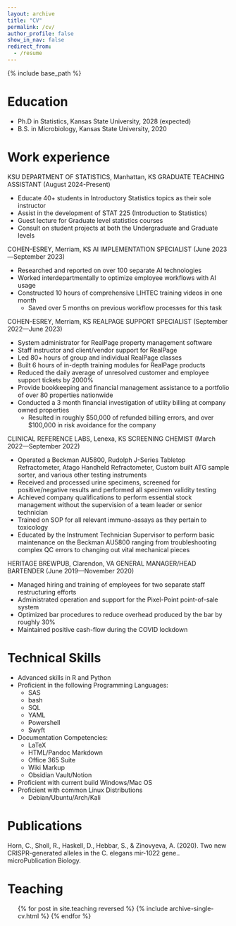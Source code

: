 ```yaml
---
layout: archive
title: "CV"
permalink: /cv/
author_profile: false
show_in_nav: false
redirect_from:
  - /resume
---
```


{% include base_path %}

Education
======
* Ph.D in Statistics, Kansas State University, 2028 (expected)
* B.S. in Microbiology, Kansas State University, 2020

Work experience
======
KSU DEPARTMENT OF STATISTICS, Manhattan, KS
GRADUATE TEACHING ASSISTANT (August 2024-Present)
* Educate 40+ students in Introductory Statistics topics as their sole instructor
* Assist in the development of STAT 225 (Introduction to Statistics)
* Guest lecture for Graduate level statistics courses
* Consult on student projects at both the Undergraduate and Graduate levels

COHEN-ESREY, Merriam, KS
AI IMPLEMENTATION SPECIALIST (June 2023—September 2023)
* Researched and reported on over 100 separate AI technologies
* Worked interdepartmentally to optimize employee workflows with AI usage
* Constructed 10 hours of comprehensive LIHTEC training videos in one month
  * Saved over 5 months on previous workflow processes for this task

COHEN-ESREY, Merriam, KS
REALPAGE SUPPORT SPECIALIST (September 2022—June 2023)
* System administrator for RealPage property management software
* Staff instructor and client/vendor support for RealPage
* Led 80+ hours of group and individual RealPage classes
* Built 6 hours of in-depth training modules for RealPage products
* Reduced the daily average of unresolved customer and employee support tickets by 2000%
* Provide bookkeeping and financial management assistance to a portfolio of over 80 properties nationwide
* Conducted a 3 month financial investigation of utility billing at company owned properties
  * Resulted in roughly $50,000 of refunded billing errors, and over $100,000 in risk avoidance for the company

CLINICAL REFERENCE LABS, Lenexa, KS
SCREENING CHEMIST (March 2022—September 2022)
* Operated a Beckman AU5800, Rudolph J-Series Tabletop Refractometer, Atago Handheld Refractometer, Custom built ATG sample sorter, and various other testing instruments
* Received and processed urine specimens, screened for positive/negative results and performed all specimen validity testing
* Achieved company qualifications to perform essential stock management without the supervision of a team leader or senior technician
* Trained on SOP for all relevant immuno-assays as they pertain to toxicology
* Educated by the Instrument Technician Supervisor to perform basic maintenance on the Beckman AU5800 ranging from troubleshooting complex QC errors to changing out vital mechanical pieces

HERITAGE BREWPUB, Clarendon, VA
GENERAL MANAGER/HEAD BARTENDER (June 2019—November 2020)
* Managed hiring and training of employees for two separate staff restructuring efforts
* Administrated operation and support for the Pixel-Point point-of-sale system
* Optimized bar procedures to reduce overhead produced by the bar by roughly 30%
* Maintained positive cash-flow during the COVID lockdown
  
Technical Skills
======
* Advanced skills in R and Python
* Proficient in the following Programming Languages:
  * SAS
  * bash
  * SQL
  * YAML
  * Powershell
  * Swyft
* Documentation Competencies:
  * LaTeX 
  * HTML/Pandoc Markdown
  * Office 365 Suite
  * Wiki Markup
  * Obsidian Vault/Notion
* Proficient with current build Windows/Mac OS
* Proficient with common Linux Distributions
  * Debian/Ubuntu/Arch/Kali

Publications
======

Horn, C., Sholl, R., Haskell, D., Hebbar, S., & Zinovyeva, A. (2020). Two new CRISPR-generated alleles in the C. elegans mir-1022 gene.. microPublication Biology.

Teaching
======
  <ul>{% for post in site.teaching reversed %}
    {% include archive-single-cv.html %}
  {% endfor %}</ul>
